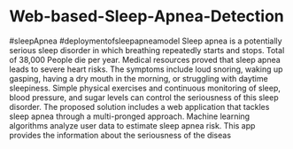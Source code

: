 # Web-based-Sleep-Apnea-Detection
#sleepApnea #deploymentofsleepapneamodel Sleep apnea is a potentially serious sleep disorder in which breathing repeatedly starts and stops. Total of 38,000 People die per year. Medical resources proved that sleep apnea leads to severe heart risks. The symptoms include loud snoring, waking up gasping, having a dry mouth in the morning, or struggling with daytime sleepiness. Simple physical exercises and continuous monitoring of sleep, blood pressure, and sugar levels can control the seriousness of this sleep disorder. The proposed solution includes a web application that tackles sleep apnea through a multi-pronged approach. Machine learning algorithms analyze user data to estimate sleep apnea risk. This app provides the information about the seriousness of the diseas

